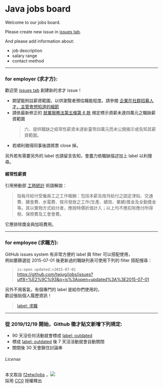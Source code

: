 Java jobs board
====

Welcome to our jobs board.

Please create new issue in [issues tab](https://github.com/twjug/jobs/issues).

And please add information about:

+ job description
+ salary range
+ contact method

-----

### for employer (求才方):

歡迎至 [issues tab](https://github.com/twjug/jobs/issues/) 創建新的求才 issue！  

* 期望能附註薪資範圍，以供瀏覽者預估職能程度。請參閱 [企業在社群招募人才，主管會想知道的細節](https://medium.com/@kevinzhuang/%E4%BC%81%E6%A5%AD%E5%9C%A8%E7%A4%BE%E7%BE%A4%E6%8B%9B%E5%8B%9F%E4%BA%BA%E6%89%8D-%E4%B8%BB%E7%AE%A1%E6%9C%83%E6%83%B3%E7%9F%A5%E9%81%93%E7%9A%84%E7%B4%B0%E7%AF%80-b87490aa92b6#.o3z94ud6b)
* 請依最新修正的 [就業服務法第五條第 6 款](https://laws.mol.gov.tw/FLAW/FLAWDOC01.aspx?lsid=FL015128&flno=5) 規定標示資薪未達四萬元之職缺薪資範圍
  > 六、提供職缺之經常性薪資未達新臺幣四萬元而未公開揭示或告知其薪資範圍。
* 若順利徵得同事後請將票 close 掉。

另外若有需要另外的 label 也請留言告知，會盡力依職缺描述加上 label 以利搜尋。

#### 經常性薪資

引用勞動部 [工時統計](https://statdb.mol.gov.tw/html/com/st0302.htm) 術語解說：

> 指每月給付受僱員工之工作報酬：包括本薪及按月給付之固定津貼、交通費、膳食費、水電費、按月發放之工作(生產、績效、業績)獎金及全勤獎金等。其以實物方式給付者，應按時價折值計入；以上均不應扣除應付所得稅、保險費及工會會費。

它應排除獎金與加班費用。

-----

### for employee (求職方):

GitHub issues system 有非常方便的 label 與 filter 可以搭配使用，  
例如要篩選從 2015-07-01 後更新過的職缺列表可使用下列的 filter 搭配搜尋：  
> `is:open updated:>2015-07-01`  
> https://github.com/twjug/jobs/issues?utf8=%E2%9C%93&q=is%3Aopen+updated%3A%3E2015-07-01

另外不用客氣，有個專門的 label 是給你們使用的，  
歡迎張貼個人履歷資訊！
> [label: 求職](https://github.com/twjug/jobs/labels/%E6%B1%82%E8%81%B7)

-----

### 從 2019/12/19 開始，Github 徵才貼文新增下列規定:
- 90 天沒任何活動就會標成 [label: outdated](https://github.com/twjug/jobs/issues?q=is%3Aissue+is%3Aopen+label%3Aoutdated)
- 標成 [label: outdated](https://github.com/twjug/jobs/issues?q=is%3Aissue+is%3Aopen+label%3Aoutdated) 後 7 天沒活動就會自動關閉
- 關閉後 30 天會鎖住討論串

###### License
本文取自 [f2etw/jobs](https://github.com/f2etw/jobs/) ，![](http://mirrors.creativecommons.org/presskit/buttons/88x31/svg/cc-zero.svg)  
採用 [CC0](https://creativecommons.org/publicdomain/zero/1.0/) 授權釋出
